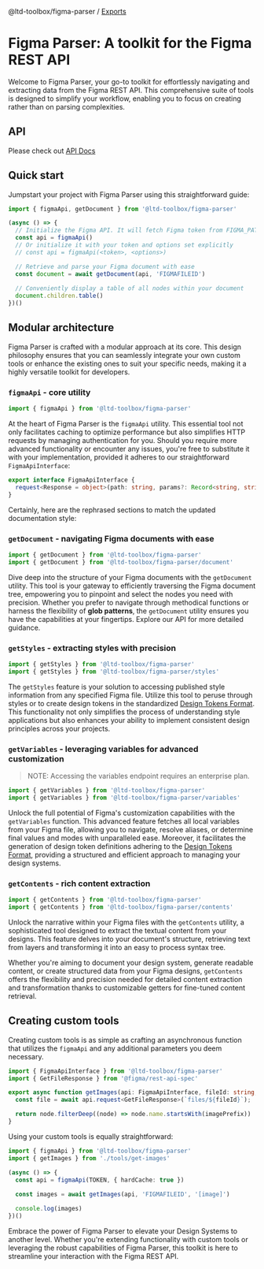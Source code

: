 @ltd-toolbox/figma-parser / [Exports](modules.md)

# Figma Parser: A toolkit for the Figma REST API

Welcome to Figma Parser, your go-to toolkit for effortlessly navigating and extracting data from the Figma REST API. This comprehensive suite of tools is designed to simplify your workflow, enabling you to focus on creating rather than on parsing complexities.

## API 
Please check out [API Docs](docs/modules.md)

## Quick start

Jumpstart your project with Figma Parser using this straightforward guide:

```typescript
import { figmaApi, getDocument } from '@ltd-toolbox/figma-parser'

(async () => {
  // Initialize the Figma API. It will fetch Figma token from FIGMA_PAT env variable
  const api = figmaApi()
  // Or initialize it with your token and options set explicitly
  // const api = figmaApi(<token>, <options>)

  // Retrieve and parse your Figma document with ease
  const document = await getDocument(api, 'FIGMAFILEID')
  
  // Conveniently display a table of all nodes within your document
  document.children.table()
})()
```

## Modular architecture

Figma Parser is crafted with a modular approach at its core. This design philosophy ensures that you can seamlessly integrate your own custom tools or enhance the existing ones to suit your specific needs, making it a highly versatile toolkit for developers.

### `figmaApi` - core utility

```typescript
import { figmaApi } from '@ltd-toolbox/figma-parser'
```

At the heart of Figma Parser is the `figmaApi` utility. This essential tool not only facilitates caching to optimize performance but also simplifies HTTP requests by managing authentication for you. Should you require more advanced functionality or encounter any issues, you're free to substitute it with your implementation, provided it adheres to our straightforward `FigmaApiInterface`:

```typescript
export interface FigmaApiInterface {
  request<Response = object>(path: string, params?: Record<string, string>): Promise<Response>
}
```
Certainly, here are the rephrased sections to match the updated documentation style:

### `getDocument` - navigating Figma documents with ease

```typescript
import { getDocument } from '@ltd-toolbox/figma-parser'
import { getDocument } from '@ltd-toolbox/figma-parser/document'
```

Dive deep into the structure of your Figma documents with the `getDocument` utility. This tool is your gateway to efficiently traversing the Figma document tree, empowering you to pinpoint and select the nodes you need with precision. Whether you prefer to navigate through methodical functions or harness the flexibility of **glob patterns**, the `getDocument` utility ensures you have the capabilities at your fingertips. Explore our API for more detailed guidance.

### `getStyles` - extracting styles with precision

```typescript
import { getStyles } from '@ltd-toolbox/figma-parser'
import { getStyles } from '@ltd-toolbox/figma-parser/styles'
```

The `getStyles` feature is your solution to accessing published style information from any specified Figma file. Utilize this tool to peruse through styles or to create design tokens in the standardized [Design Tokens Format](https://design-tokens.github.io/community-group/format/). This functionality not only simplifies the process of understanding style applications but also enhances your ability to implement consistent design principles across your projects.

### `getVariables` - leveraging variables for advanced customization

> NOTE: Accessing the variables endpoint requires an enterprise plan.

```typescript
import { getVariables } from '@ltd-toolbox/figma-parser'
import { getVariables } from '@ltd-toolbox/figma-parser/variables'
```

Unlock the full potential of Figma's customization capabilities with the `getVariables` function. This advanced feature fetches all local variables from your Figma file, allowing you to navigate, resolve aliases, or determine final values and modes with unparalleled ease. Moreover, it facilitates the generation of design token definitions adhering to the [Design Tokens Format](https://design-tokens.github.io/community-group/format/), providing a structured and efficient approach to managing your design systems.

### `getContents` - rich content extraction

```typescript
import { getContents } from '@ltd-toolbox/figma-parser'
import { getContents } from '@ltd-toolbox/figma-parser/contents'
```

Unlock the narrative within your Figma files with the `getContents` utility, a sophisticated tool designed to extract the textual content from your designs. This feature delves into your document's structure, retrieving text from layers and transforming it into an easy to process syntax tree.

Whether you're aiming to document your design system, generate readable content, or create structured data from your Figma designs, `getContents` offers the flexibility and precision needed for detailed content extraction and transformation thanks to customizable getters for fine-tuned content retrieval.

## Creating custom tools

Creating custom tools is as simple as crafting an asynchronous function that utilizes the `figmaApi` and any additional parameters you deem necessary.

```typescript
import { FigmaApiInterface } from '@ltd-toolbox/figma-parser'
import { GetFileResponse } from '@figma/rest-api-spec'

export async function getImages(api: FigmaApiInterface, fileId: string, imagePrefix = 'img:') {
  const file = await api.request<GetFileResponse>(`files/${fileId}`);

  return node.filterDeep((node) => node.name.startsWith(imagePrefix))
}
```

Using your custom tools is equally straightforward:

```typescript
import { figmaApi } from '@ltd-toolbox/figma-parser'
import { getImages } from './tools/get-images'

(async () => {
  const api = figmaApi(TOKEN, { hardCache: true })
  
  const images = await getImages(api, 'FIGMAFILEID', '[image]')

  console.log(images)
})()
```

Embrace the power of Figma Parser to elevate your Design Systems to another level. Whether you're extending functionality with custom tools or leveraging the robust capabilities of Figma Parser, this toolkit is here to streamline your interaction with the Figma REST API.
